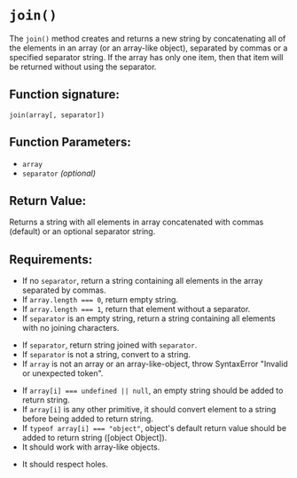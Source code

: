 # `join()`
The `join()` method creates and returns a new string by concatenating all of the elements in an array (or an array-like object), separated by commas or a specified separator string. If the array has only one item, then that item will be returned without using the separator.

## Function signature:
    join(array[, separator])

## Function Parameters:
- `array`
- `separator` _(optional)_

## Return Value:
Returns a string  with all elements in array concatenated with commas (default) or an optional separator string.

## Requirements:
<!-- 1. Basic Returns ✓ -->
- If no `separator`, return a string containing all elements in the array separated by commas.
- If `array.length === 0`, return empty string.
- If `array.length === 1`, return that element without a separator.
- If `separator` is an empty string, return a string containing all elements with no joining characters.

<!-- 2. Argument Handling ✓ -->
- If `separator`, return string joined with `separator`.
- If `separator` is not a string, convert to a string.
- If `array` is not an array or an array-like-object, throw SyntaxError "Invalid or unexpected token".

<!-- 3. Functionality ✓ -->
- If `array[i] === undefined || null`, an empty string should be added to return string.
- If `array[i]` is any other primitive, it should convert element to a string before being added to return string.
- If `typeof array[i] === "object"`, object's default return value should be added to return string ([object Object]).
- It should work with array-like objects.

<!-- 4. Edge Cases ✓ -->
- It should respect holes.



 
